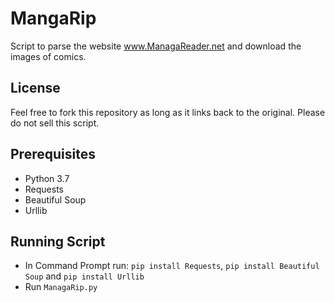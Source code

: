 # MangaRip

Script to parse the website www.ManagaReader.net and download the images of comics.

## License 

Feel free to fork this repository as long as it links back to the original. Please do not sell this script. 

## Prerequisites 

* Python 3.7
* Requests
* Beautiful Soup
* Urllib

## Running Script

* In Command Prompt run: `pip install Requests`, `pip install Beautiful Soup` and `pip install Urllib`
* Run `ManagaRip.py`
